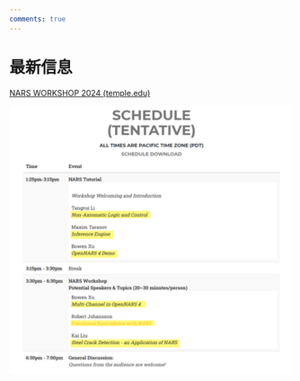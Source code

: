```yaml
---
comments: true
---
```


# 最新信息

[NARS WORKSHOP 2024 (temple.edu)](https://cis.temple.edu/tagit/events/workshop2024/)

![1721513548145](image/news/1721513548145.png)

